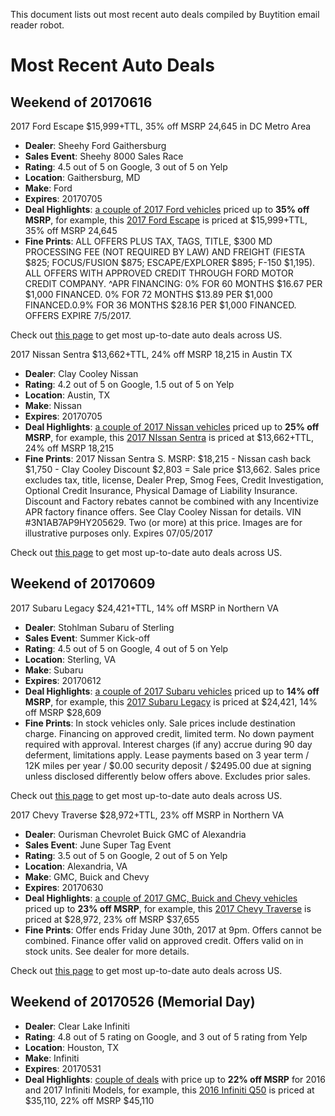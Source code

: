 This document lists out most recent auto deals compiled by Buytition email reader robot.

# Most Recent Auto Deals

## Weekend of 20170616

2017 Ford Escape $15,999+TTL, 35% off MSRP 24,645 in DC Metro Area

* **Dealer**: Sheehy Ford Gaithersburg
* **Sales Event**: Sheehy 8000 Sales Race 
* **Rating**: 4.5 out of 5 on Google, 3 out of 5 on Yelp
* **Location**: Gaithersburg, MD
* **Make**: Ford
* **Expires**: 20170705
* **Deal Highlights**: [a couple of 2017 Ford vehicles](http://buytition.com/web/dashboard.php#/my_quotes?zip5=&kw=&dmid=7829&qtdt=2017-06-16) priced up to **35% off MSRP**, for example, this [2017 Ford Escape](http://buytition.com/web/dashboard.php#/my_quotes?zip5=&kw=&dmid=7829&qtdt=2017-06-16&quote_id=42225_1276) is priced at $15,999+TTL, 35% off MSRP 24,645
* **Fine Prints**: ALL OFFERS PLUS TAX, TAGS, TITLE, $300 MD PROCESSING FEE (NOT REQUIRED BY LAW) AND FREIGHT (FIESTA $825; FOCUS/FUSION $875; ESCAPE/EXPLORER $895; F-150 $1,195). ALL OFFERS WITH APPROVED CREDIT THROUGH FORD MOTOR CREDIT COMPANY. ^APR FINANCING: 0% FOR 60 MONTHS $16.67 PER $1,000 FINANCED. 0% FOR 72 MONTHS $13.89 PER $1,000 FINANCED.0.9% FOR 36 MONTHS $28.16 PER $1,000 FINANCED. OFFERS EXPIRE 7/5/2017.

Check out [this page](https://github.com/Buytition/Auto-Deals-Across-US/blob/master/auto-deals-recent.md#most-recent-auto-deals) to get most up-to-date auto deals across US.

2017 Nissan Sentra $13,662+TTL, 24% off MSRP 18,215 in Austin TX

* **Dealer**: Clay Cooley Nissan
* **Rating**: 4.2 out of 5 on Google, 1.5 out of 5 on Yelp
* **Location**: Austin, TX
* **Make**: Nissan
* **Expires**: 20170705
* **Deal Highlights**: [a couple of 2017 Nissan vehicles](http://buytition.com/web/dashboard.php#/all_quotes?zip5=&kw=&dmid=1499&qtdt=) priced up to **25% off MSRP**, for example, this [2017 NIssan Sentra](http://buytition.com/web/dashboard.php#/all_quotes?zip5=&kw=&dmid=&qtdt=&quote_id=42073_2546) is priced at $13,662+TTL, 24% off MSRP 18,215
* **Fine Prints**: 2017 Nissan Sentra S. MSRP: $18,215 - Nissan cash back $1,750 - Clay Cooley Discount $2,803 = Sale price $13,662. Sales price excludes tax, title, license, Dealer Prep, Smog Fees, Credit Investigation, Optional Credit Insurance, Physical Damage of Liability Insurance. Discount and Factory rebates cannot be combined with any Incentivize APR factory finance offers. See Clay Cooley Nissan for details. VIN #3N1AB7AP9HY205629. Two (or more) at this price. Images are for illustrative purposes only. Expires 07/05/2017

Check out [this page](https://github.com/Buytition/Auto-Deals-Across-US/blob/master/auto-deals-recent.md#most-recent-auto-deals) to get most up-to-date auto deals across US.

## Weekend of 20170609

2017 Subaru Legacy $24,421+TTL, 14% off MSRP in Northern VA

* **Dealer**: Stohlman Subaru of Sterling
* **Sales Event**: Summer Kick-off 
* **Rating**: 4.5 out of 5 on Google, 4 out of 5 on Yelp
* **Location**: Sterling, VA
* **Make**: Subaru
* **Expires**: 20170612
* **Deal Highlights**: [a couple of 2017 Subaru vehicles](http://buytition.com/web/dashboard.php#/all_quotes?zip5=&kw=&dmid=10762106&qtdt=2017-06-07) priced up to **14% off MSRP**, for example, this [2017 Subaru Legacy](http://buytition.com/web/dashboard.php#/all_quotes?zip5=75150&kw=&dmid=10762106&qtdt=2017-06-07&quote_id=41767_1140) is priced at $24,421, 14% off MSRP $28,609
* **Fine Prints**: In stock vehicles only. Sale prices include destination charge. Financing on approved credit, limited term. No down payment required with approval. Interest charges (if any) accrue during 90 day deferment, limitations apply. Lease payments based on 3 year term / 12K miles per year / $0.00 security deposit / $2495.00 due at signing unless disclosed differently below offers above. Excludes prior sales.

Check out [this page](https://github.com/Buytition/Auto-Deals-Across-US/blob/master/auto-deals-recent.md#most-recent-auto-deals) to get most up-to-date auto deals across US.

2017 Chevy Traverse $28,972+TTL, 23% off MSRP in Northern VA

* **Dealer**: Ourisman Chevrolet Buick GMC of Alexandria
* **Sales Event**: June Super Tag Event
* **Rating**: 3.5 out of 5 on Google, 2 out of 5 on Yelp
* **Location**: Alexandria, VA
* **Make**: GMC, Buick and Chevy
* **Expires**: 20170630
* **Deal Highlights**: [a couple of 2017 GMC, Buick and Chevy vehicles](http://buytition.com/web/dashboard.php#/all_quotes?zip5=75150&kw=&dmid=7427&qtdt=2017-06-07) priced up to **23% off MSRP**, for example, this [2017 Chevy Traverse](http://buytition.com/web/dashboard.php#/all_quotes?zip5=75150&kw=&dmid=7427&qtdt=2017-06-07&quote_id=41766_393) is priced at $28,972, 23% off MSRP $37,655
* **Fine Prints**: Offer ends Friday June 30th, 2017 at 9pm. Offers cannot be combined. Finance offer valid on approved credit. Offers valid on in stock units. See dealer for more details.

Check out [this page](https://github.com/Buytition/Auto-Deals-Across-US/blob/master/auto-deals-recent.md#most-recent-auto-deals) to get most up-to-date auto deals across US.

## Weekend of 20170526 (Memorial Day)

* **Dealer**: Clear Lake Infiniti
* **Rating**: 4.8 out of 5 rating on Google, and 3 out of 5 rating from Yelp
* **Location**: Houston, TX
* **Make**: Infiniti
* **Expires**: 20170531
* **Deal Highlights**: [couple of deals](http://buytition.com/web/dashboard.php#/all_quotes?zip5=&kw=&dmid=2448) with price up to **22% off MSRP** for 2016 and 2017 Infiniti Models, for example, this [2016 Infiniti Q50](http://buytition.com/web/dashboard.php#/all_quotes?quote_id=41432_1763) is priced at $35,110, 22% off MSRP $45,110
